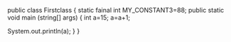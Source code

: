 public class Firstclass {
static fainal int MY_CONSTANT3=88;
public static void main (string[] args) {
int a=15;
a=a+1;

System.out.println(a);
}
}
